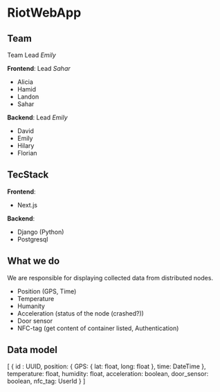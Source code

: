 # RiotWebApp

## Team

Team Lead *Emily*

**Frontend**: Lead *Sahar*
- Alicia
- Hamid
- Landon
- Sahar

**Backend**: Lead *Emily*
- David
- Emily
- Hilary
- Florian

## TecStack

**Frontend**:
- Next.js

**Backend**:
- Django (Python)
- Postgresql

## What we do

We are responsible for displaying collected data from distributed nodes.
- Position (GPS, Time)
- Temperature
- Humanity
- Acceleration (status of the node (crashed?))
- Door sensor
- NFC-tag (get content of container listed, Authentication)

## Data model

[
  { 
    id : UUID,
    position: {
      GPS: {
        lat: float,
        long: float
      }, 
      time: DateTime
    },
    temperature: float,
    humidity: float,
    acceleration: boolean,
    door_sensor: boolean,
    nfc_tag: UserId
  }
]
